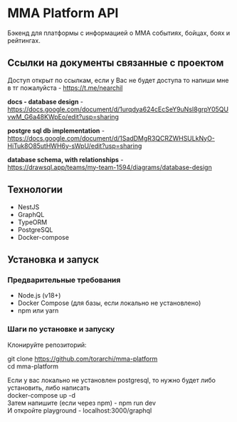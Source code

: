 # MMA Platform API

Бэкенд для платформы с информацией о MMA событиях, бойцах, боях и рейтингах.

## Ссылки на документы связанные с проектом

Доступ открыт по ссылкам, если у Вас не будет доступа то напиши мне в тг пожалуйста - https://t.me/nearchil

**docs - database design** - <br> https://docs.google.com/document/d/1urqdya624cEcSeY9uNsI8grpY05QUvwM_G6a48KWpEo/edit?usp=sharing

**postgre sql db implementation** - <br> https://docs.google.com/document/d/1SadDMgR3QCRZWHSULkNyO-HiTuk8O85utHWH6y-sWpU/edit?usp=sharing

**database schema, with relationships** - <br> https://drawsql.app/teams/my-team-1594/diagrams/database-design


## Технологии

- NestJS
- GraphQL
- TypeORM
- PostgreSQL
- Docker-compose

## Установка и запуск

### Предварительные требования

- Node.js (v18+)
- Docker Compose (для базы, если локально не установлено)
- npm или yarn

### Шаги по установке и запуску

Клонируйте репозиторий: <br>

   git clone https://github.com/torarchi/mma-platform <br>
   cd mma-platform
   

Если у вас локально не установлен postgresql, то нужно будет либо установить, либо написать 
<br>
docker-compose up -d
<br>
Затем напишите (если через npm) - npm run dev <br>
И откройте playground - localhost:3000/graphql